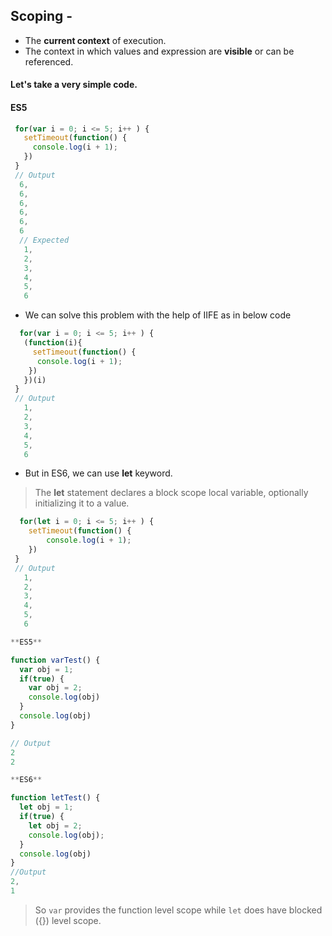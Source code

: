 ## Scoping -
* The **current context** of execution.
* The context in which values and expression are **visible** or can be referenced.

#### Let's take a very simple code.
#### ES5 
```javascript
 for(var i = 0; i <= 5; i++ ) {
   setTimeout(function() {
     console.log(i + 1);
   })
 }
 // Output
  6,
  6,
  6,
  6,
  6,
  6
  // Expected
   1,
   2,
   3,
   4,
   5,
   6
```
- We can solve this problem with the help of IIFE as in below code
```javascript
  for(var i = 0; i <= 5; i++ ) {
   (function(i){
     setTimeout(function() {
      console.log(i + 1);
    })
   })(i)
 }
 // Output
   1,
   2,
   3,
   4,
   5,
   6
```
- But in ES6, we can use **let** keyword.

> The **let** statement declares a block scope local variable, optionally initializing it to a value.

```javascript
  for(let i = 0; i <= 5; i++ ) {
    setTimeout(function() {
        console.log(i + 1);
    })
 }
 // Output
   1,
   2,
   3,
   4,
   5,
   6
```

```javascript
**ES5**

function varTest() {
  var obj = 1;
  if(true) {
    var obj = 2;
    console.log(obj)
  }
  console.log(obj)
}

// Output
2
2

**ES6**

function letTest() {
  let obj = 1;
  if(true) {
    let obj = 2;
    console.log(obj);
  }
  console.log(obj)
}
//Output
2,
1
```
> So `var` provides the function level scope while `let` does have blocked ({}) level scope.
